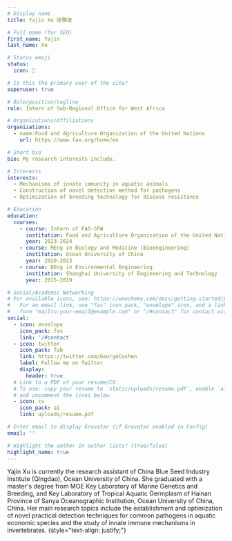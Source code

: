 ```yaml
---
# Display name
title: Yajin Xu 徐雅进

# Full name (for SEO)
first_name: Yajin
last_name: Xu

# Status emoji
status:
  icon: 🐝

# Is this the primary user of the site?
superuser: true

# Role/position/tagline
role: Intern of Sub-Regional Office for West Africa

# Organizations/Affiliations
organizations:
  - name:Food and Agriculture Organization of the United Nations
    url: https://www.fao.org/home/en

# Short bio
bio: My research interests include.

# Interests
interests:
  - Mechanisms of innate immunity in aquatic animals
  - Construction of novel detection method for pathogens
  - Optimization of breeding technology for disease resistance

# Education
education:
  courses:
    - course: Intern of FAO-SFW
      institution: Food and Agriculture Organization of the United Nations, Sub-Regional Office for West Africa
      year: 2023-2024
    - course: MEng in Biology and Medicine (Bioengineering)
      institution: Ocean University of China
      year: 2020-2023
    - course: BEng in Environmental Engineering
      institution: Shanghai University of Engineering and Technology
      year: 2015-2019

# Social/Academic Networking
# For available icons, see: https://wowchemy.com/docs/getting-started/page-builder/#icons
#   For an email link, use "fas" icon pack, "envelope" icon, and a link in the
#   form "mailto:your-email@example.com" or "/#contact" for contact widget.
social:
  - icon: envelope
    icon_pack: fas
    link: '/#contact'
  - icon: twitter
    icon_pack: fab
    link: https://twitter.com/GeorgeCushen
    label: Follow me on Twitter
    display:
      header: true
  # Link to a PDF of your resume/CV.
  # To use: copy your resume to `static/uploads/resume.pdf`, enable `ai` icons in `params.yaml`,
  # and uncomment the lines below.
  - icon: cv
    icon_pack: ai
    link: uploads/resume.pdf

# Enter email to display Gravatar (if Gravatar enabled in Config)
email: ''

# Highlight the author in author lists? (true/false)
highlight_name: true
---
```


Yajin Xu is currently the research assistant of China Blue Seed Industry Institute (Qingdao), Ocean University of China.
She graduated with a master's degree from MOE Key Laboratory of Marine Genetics and Breeding, and Key Laboratory of Tropical Aquatic Germplasm of Hainan Province of Sanya Oceanographic Institution, Ocean University of China, China. Her main research topics include the establishment and optimization of novel practical detection techniques for common pathogens in aquatic economic species and the study of innate immune mechanisms in invertebrates.
{style="text-align: justify;"}
